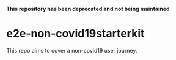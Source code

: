 **This repository has been deprecated and not being maintained**

# e2e-non-covid19starterkit

This repo aims to cover a non-covid19 user journey.
